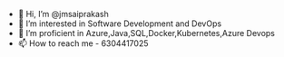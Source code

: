 - 👋 Hi, I’m @jmsaiprakash
- 👀 I’m interested in Software Development and DevOps
- 🌱 I’m proficient in Azure,Java,SQL,Docker,Kubernetes,Azure Devops
- 📫 How to reach me - 6304417025


